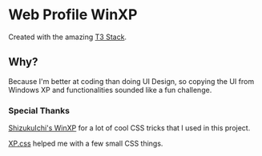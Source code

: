 # Web Profile WinXP

Created with the amazing [T3 Stack](https://create.t3.gg/).

## Why?

Because I'm better at coding than doing UI Design, so copying the UI from Windows XP and functionalities sounded like a fun challenge.

### Special Thanks

[ShizukuIchi's WinXP](https://github.com/ShizukuIchi/winXP) for a lot of cool CSS tricks that I used in this project.

[XP.css](https://botoxparty.github.io/XP.css/) helped me with a few small CSS things.
